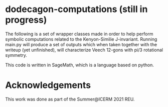 # dodecagon-computations (still in progress)
The following is a set of wrapper classes made in order to help perform symbolic computations related to the Kenyon-Similie J-invariant.
Running main.py will produce a set of outputs which when taken together with the writeup (yet unfinished), will characterize Veech 12-gons with pi/3 rotational symmetry.

This code is written in SageMath, which is a language based on python.

# Acknowledgements
This work was done as part of the Summer@ICERM 2021 REU.
